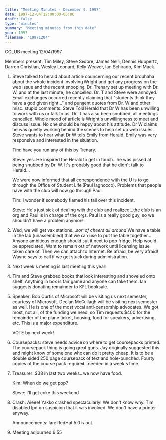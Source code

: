 ```yaml
---
title: "Meeting Minutes - December 4, 1997"
date: 1997-12-04T12:00:00-05:00
draft: false
type: "minutes"
summary: "Meeting minutes from this date"
year: 1997
filename: "19971204"
---
```


 CCLUB meeting 12/04/1997 </p><p>
Members present: Tim Miley, Steve Sedore, James Nelli, Dennis Huppertz, Darron Christian, Wesley Leonard, Kelly Weaver, Ian Schirado, Kim Mack. </p><p>
1) Steve talked to herald about article councerning our recent brouhaha about the whole incident involving Wright and get any progress on the web issue and the recent snooping.  Dr. Trenary set up meeting with Dr. W. and at the last  minute, he cancelled.  Dr. T and Steve were annoyed.  Email exchanges occurred  recently claiming that "students think they have a god given right..." and   pungent quotes from Dr. W and other misc. stupid comments.  Steve Told Herald  that Dr W has been unwilling to work with us or talk to us.  Dr. T has also  been snubbed, all meetings cancelled.  Whole mood of article is Wright's  unwillingness to meet and discuss issue.  No one should be happy about his  attitude.  Dr W claims he was quietly working behind the scenes to help set up  web issues.  Steve wants to hear what Dr W tells Emily from Herald.   Emily was very responsive and interested in the situation. </p><p>
Tim: have you run any of this by Trenary. </p><p>
Steve: yes.  He inspired the Herald to get in touch...he was pissed at being snubbed by Dr. W.  It's probably good that he didn't talk to Herald... </p><p>
We were now informed that all correspondence with the U is to go through the Office of Student Life (Paul Iagnocco).  Problems that people have with the club will now go through Paul. </p><p>
Tim: I wonder if somebody flamed his tail over this incident. </p><p>
Steve: He's just sick of dealing with the club and realized...the club is an org and Paul is in charge of the orgs.  Paul is a really good guy, so we shouldn't have a problem anymore. </p><p>
2) Wed, we will get vax stations...*sort of cheers all around*  We have a table in the lab (unassembled) that we can use to put the table together...   Anyone ambitious enough should put it next to pop fridge.  Help would be appreciated.  Want to remain out of network until licensing issue taken care of.  Then we can attach to Internet.  Be afraid, be very afraid!  Wayne says to call if we get stuck during administration. </p><p>
3) Next week's meeting is last meeting this year!   </p><p>
4) Tim and Steve grabbed books that look interesting and shoveled onto shelf. Anything in box is fair game and anyone can take them.  Ian suggests donating remainder to KPL booksale. </p><p>
5) Speaker: Bob Curtis of Microsoft will be visiting us next semester, courtesy of Microsoft.  Declan McCullagh will be visiting next semester as well.  He is one of the most vocal anti-censorship advocates.  We got most, not all, of the funding we need, so Tim requests $400 for the remainder of the plane ticket, housing, food for speakers, advertising, etc.  This is a major expenditure. </p><p>
VOTE by next week! </p><p>
6) Coursepacks: steve needs advice on where to get coursepacks printed.  The coursepack thing is going great guns.  Jay originally suggested this and might know of some one who can do it pretty cheap.   It is to be a double sided 250 page coursepack of text and hole-punched.  Fourty copies of the course pack required...needed in a week's time. </p><p>
7) Treasurer: $38 in last two weeks...we now have food.   </p><p>
Kim: When do we get pop? </p><p>
Steve: I'll get coke this weekend. </p><p>
8) Crash: Aieee!  Yakko crashed spectacularly!  We don't know why.  Tim disabled lpd on suspicion that it was involved.  We don't have a printer anyway. </p><p>
Announcements: Ian: RedHat 5.0 is out.   </p><p>
9) Meeting adjourned 6:55 </p>
